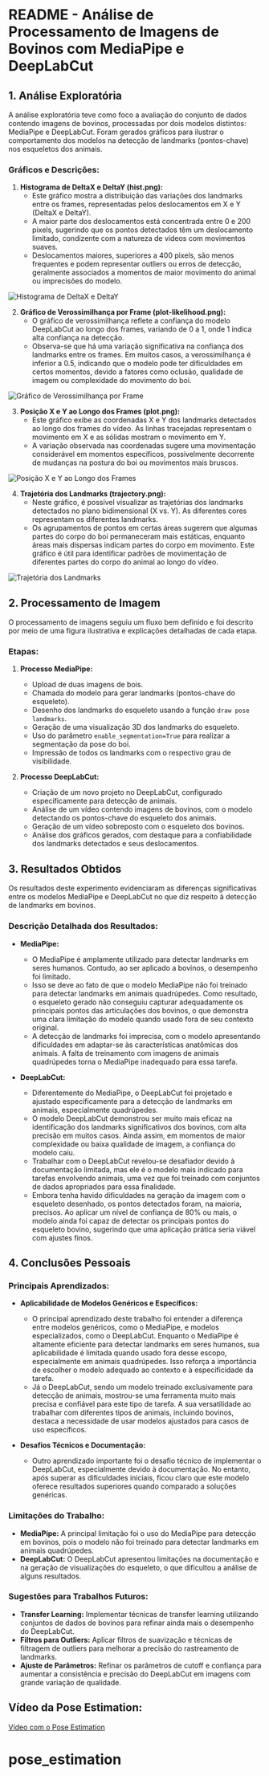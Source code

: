 # README - Análise de Processamento de Imagens de Bovinos com MediaPipe e DeepLabCut

## 1. Análise Exploratória

A análise exploratória teve como foco a avaliação do conjunto de dados contendo imagens de bovinos, processadas por dois modelos distintos: MediaPipe e DeepLabCut. Foram gerados gráficos para ilustrar o comportamento dos modelos na detecção de landmarks (pontos-chave) nos esqueletos dos animais.

### Gráficos e Descrições:

1. **Histograma de DeltaX e DeltaY (hist.png):** 
   - Este gráfico mostra a distribuição das variações dos landmarks entre os frames, representadas pelos deslocamentos em X e Y (DeltaX e DeltaY).
   - A maior parte dos deslocamentos está concentrada entre 0 e 200 pixels, sugerindo que os pontos detectados têm um deslocamento limitado, condizente com a natureza de vídeos com movimentos suaves.
   - Deslocamentos maiores, superiores a 400 pixels, são menos frequentes e podem representar outliers ou erros de detecção, geralmente associados a momentos de maior movimento do animal ou imprecisões do modelo.
  
  ![Histograma de DeltaX e DeltaY](hist.png)


2. **Gráfico de Verossimilhança por Frame (plot-likelihood.png):**
   - O gráfico de verossimilhança reflete a confiança do modelo DeepLabCut ao longo dos frames, variando de 0 a 1, onde 1 indica alta confiança na detecção.
   - Observa-se que há uma variação significativa na confiança dos landmarks entre os frames. Em muitos casos, a verossimilhança é inferior a 0.5, indicando que o modelo pode ter dificuldades em certos momentos, devido a fatores como oclusão, qualidade de imagem ou complexidade do movimento do boi.


![Gráfico de Verossimilhança por Frame](plot-likelihood.png)

3. **Posição X e Y ao Longo dos Frames (plot.png):**
   - Este gráfico exibe as coordenadas X e Y dos landmarks detectados ao longo dos frames do vídeo. As linhas tracejadas representam o movimento em X e as sólidas mostram o movimento em Y.
   - A variação observada nas coordenadas sugere uma movimentação considerável em momentos específicos, possivelmente decorrente de mudanças na postura do boi ou movimentos mais bruscos.


![Posição X e Y ao Longo dos Frames](plot.png)

4. **Trajetória dos Landmarks (trajectory.png):**
   - Neste gráfico, é possível visualizar as trajetórias dos landmarks detectados no plano bidimensional (X vs. Y). As diferentes cores representam os diferentes landmarks.
   - Os agrupamentos de pontos em certas áreas sugerem que algumas partes do corpo do boi permaneceram mais estáticas, enquanto áreas mais dispersas indicam partes do corpo em movimento. Este gráfico é útil para identificar padrões de movimentação de diferentes partes do corpo do animal ao longo do vídeo.


![Trajetória dos Landmarks](trajectory.png)

## 2. Processamento de Imagem

O processamento de imagens seguiu um fluxo bem definido e foi descrito por meio de uma figura ilustrativa e explicações detalhadas de cada etapa.

### Etapas:

1. **Processo MediaPipe:**
   - Upload de duas imagens de bois.
   - Chamada do modelo para gerar landmarks (pontos-chave do esqueleto).
   - Desenho dos landmarks do esqueleto usando a função `draw pose landmarks`.
   - Geração de uma visualização 3D dos landmarks do esqueleto.
   - Uso do parâmetro `enable_segmentation=True` para realizar a segmentação da pose do boi.
   - Impressão de todos os landmarks com o respectivo grau de visibilidade.

2. **Processo DeepLabCut:**
   - Criação de um novo projeto no DeepLabCut, configurado especificamente para detecção de animais.
   - Análise de um vídeo contendo imagens de bovinos, com o modelo detectando os pontos-chave do esqueleto dos animais.
   - Geração de um vídeo sobreposto com o esqueleto dos bovinos.
   - Análise dos gráficos gerados, com destaque para a confiabilidade dos landmarks detectados e seus deslocamentos.

## 3. Resultados Obtidos

Os resultados deste experimento evidenciaram as diferenças significativas entre os modelos MediaPipe e DeepLabCut no que diz respeito à detecção de landmarks em bovinos. 

### Descrição Detalhada dos Resultados:

- **MediaPipe:**
   - O MediaPipe é amplamente utilizado para detectar landmarks em seres humanos. Contudo, ao ser aplicado a bovinos, o desempenho foi limitado.
   - Isso se deve ao fato de que o modelo MediaPipe não foi treinado para detectar landmarks em animais quadrúpedes. Como resultado, o esqueleto gerado não conseguiu capturar adequadamente os principais pontos das articulações dos bovinos, o que demonstra uma clara limitação do modelo quando usado fora de seu contexto original.
   - A detecção de landmarks foi imprecisa, com o modelo apresentando dificuldades em adaptar-se às características anatômicas dos animais. A falta de treinamento com imagens de animais quadrúpedes torna o MediaPipe inadequado para essa tarefa.

- **DeepLabCut:**
   - Diferentemente do MediaPipe, o DeepLabCut foi projetado e ajustado especificamente para a detecção de landmarks em animais, especialmente quadrúpedes.
   - O modelo DeepLabCut demonstrou ser muito mais eficaz na identificação dos landmarks significativos dos bovinos, com alta precisão em muitos casos. Ainda assim, em momentos de maior complexidade ou baixa qualidade de imagem, a confiança do modelo caiu.
   - Trabalhar com o DeepLabCut revelou-se desafiador devido à documentação limitada, mas ele é o modelo mais indicado para tarefas envolvendo animais, uma vez que foi treinado com conjuntos de dados apropriados para essa finalidade.
   - Embora tenha havido dificuldades na geração da imagem com o esqueleto desenhado, os pontos detectados foram, na maioria, precisos. Ao aplicar um nível de confiança de 80% ou mais, o modelo ainda foi capaz de detectar os principais pontos do esqueleto bovino, sugerindo que uma aplicação prática seria viável com ajustes finos.

## 4. Conclusões Pessoais

### Principais Aprendizados:

- **Aplicabilidade de Modelos Genéricos e Específicos:**
   - O principal aprendizado deste trabalho foi entender a diferença entre modelos genéricos, como o MediaPipe, e modelos especializados, como o DeepLabCut. Enquanto o MediaPipe é altamente eficiente para detectar landmarks em seres humanos, sua aplicabilidade é limitada quando usado fora desse escopo, especialmente em animais quadrúpedes. Isso reforça a importância de escolher o modelo adequado ao contexto e à especificidade da tarefa.
   - Já o DeepLabCut, sendo um modelo treinado exclusivamente para detecção de animais, mostrou-se uma ferramenta muito mais precisa e confiável para este tipo de tarefa. A sua versatilidade ao trabalhar com diferentes tipos de animais, incluindo bovinos, destaca a necessidade de usar modelos ajustados para casos de uso específicos.

- **Desafios Técnicos e Documentação:**
   - Outro aprendizado importante foi o desafio técnico de implementar o DeepLabCut, especialmente devido à documentação. No entanto, após superar as dificuldades iniciais, ficou claro que este modelo oferece resultados superiores quando comparado a soluções genéricas.

### Limitações do Trabalho:

- **MediaPipe:** A principal limitação foi o uso do MediaPipe para detecção em bovinos, pois o modelo não foi treinado para detectar landmarks em animais quadrúpedes.
- **DeepLabCut:** O DeepLabCut apresentou limitações na documentação e na geração de visualizações do esqueleto, o que dificultou a análise de alguns resultados.

### Sugestões para Trabalhos Futuros:

- **Transfer Learning:** Implementar técnicas de transfer learning utilizando conjuntos de dados de bovinos para refinar ainda mais o desempenho do DeepLabCut.
- **Filtros para Outliers:** Aplicar filtros de suavização e técnicas de filtragem de outliers para melhorar a precisão do rastreamento de landmarks.
- **Ajuste de Parâmetros:** Refinar os parâmetros de cutoff e confiança para aumentar a consistência e precisão do DeepLabCut em imagens com grande variação de qualidade.

## Vídeo da Pose Estimation:
[Vídeo com o Pose Estimation](https://drive.google.com/file/d/18akmHNNVCw3YGGn4Lfdr9mfLECtzi6lb/view?usp=sharing)
# pose_estimation
